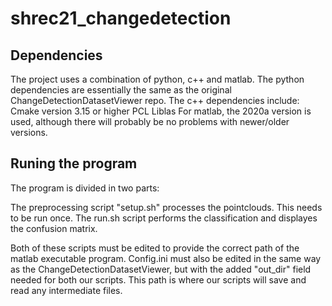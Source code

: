 # shrec21_changedetection

## Dependencies
The project uses a combination of python, c++ and matlab.
The python dependencies are essentially the same as the original ChangeDetectionDatasetViewer repo.
The c++ dependencies include:
Cmake version 3.15 or higher
PCL
Liblas
For matlab, the 2020a version is used, although there will probably be no problems with newer/older versions.

## Runing the program
The program is divided in two parts:

The preprocessing script "setup.sh" processes the pointclouds. This needs to be run once.
The run.sh script performs the classification and displayes the confusion matrix.

Both of these scripts must be edited to provide the correct path of the matlab executable program.
Config.ini must also be edited in the same way as the ChangeDetectionDatasetViewer, but with the added "out_dir" field needed for both our scripts. This path is where our scripts will save and read any intermediate files.
